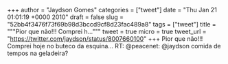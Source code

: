 
+++
author = "Jaydson Gomes"
categories = ["tweet"]
date = "Thu Jan 21 01:01:19 +0000 2010"
draft = false
slug = "52bb4f3476f73f69b98d3bccd9cf8d23fac489a8"
tags = ["tweet"]
title = """Pior que não!!! Comprei h..."""
tweet = true
micro = true
tweet_url = "https://twitter.com/jaydson/status/8007660100"
+++
Pior que não!!! Comprei hoje no buteco da esquina... RT: @peacenet: @jaydson comida de tempos na geladeira?
